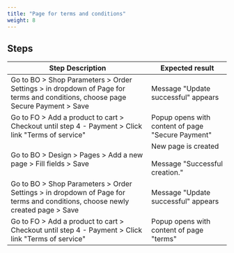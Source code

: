 ```yaml
---
title: "Page for terms and conditions"
weight: 8
---
```

## Steps
| Step Description | Expected result |
| ----- | ----- |
| Go to BO > Shop Parameters > Order Settings > in dropdown of Page for terms and conditions, choose page Secure Payment > Save | Message "Update successful" appears |
| Go to FO > Add a product to cart > Checkout until step 4 - Payment > Click link "Terms of service" | Popup opens with content of page "Secure Payment" |
| Go to BO > Design > Pages > Add a new page > Fill fields > Save | New page is created<br><br>Message "Successful creation." |
| Go to BO > Shop Parameters > Order Settings > in dropdown of Page for terms and conditions, choose newly created page > Save | Message "Update successful" appears |
| Go to FO > Add a product to cart > Checkout until step 4 - Payment > Click link "Terms of service" | Popup opens with content of page "terms" |
